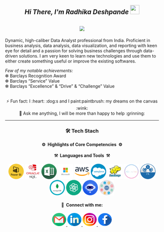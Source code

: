 <h2 align="center"><i>Hi There, I'm Radhika Deshpande <img src="https://user-images.githubusercontent.com/39955420/147578264-bae0526c-028a-49d2-8af8-d08bb4edbd2a.gif" height="30" width="30"></i></h2>

<h2 align="center"><img src="https://github.com/RadhikaDeshpande1010/RadhikaDeshpande1010/blob/main/Welcome%20Banner.png"></h2>

<p align="left">Dynamic, high-caliber Data Analyst professional from India.  
Proficient in business analysis, data analysis, data visualization, and reporting with keen eye for detail and a passion for solving business challenges through data-driven solutions. I am very keen to learn new technologies and use them to either create something useful or improve the existing softwares. 

*Few of my notable achievements:* <br/>
❇ Barclays Recognition Award <br/>
❇ Barclays “Service” Value <br/>
❇ Barclays “Excellence” & “Drive” & “Challenge” Value <br/> </p>

<br/>
<div align="center"> 
⚡  Fun fact: I :heart: :dog:s and I paint:paintbrush: my dreams on the canvas :wink: <br>
💬  Ask me anything, I will be more than happy to help :grinning: <br>
</div>

<hr/>

<h3 align="center">🛠 Tech Stach</h3>

<h4 align="center">⚙ &nbsp;Highlights of Core Competencies&nbsp; ⚙</h4>

<h4 align="center">⚒️ &nbsp;Languages and Tools&nbsp; ⚒️</h4>

<div align="center">
  <img src="https://github.com/RadhikaDeshpande1010/skill-icon/blob/main/power_bi.png" height="50" width="50">
  <img src="https://github.com/RadhikaDeshpande1010/skill-icon/blob/main/SQL%20icon-modified.png" height="50" width="50">
  <img src="https://github.com/RadhikaDeshpande1010/skill-icon/blob/main/Excel1-modified.png" height="50" width="50">
  <img src="https://github.com/RadhikaDeshpande1010/skill-icon/blob/main/Microsoft.png" height="50" width="50">
  <img src="https://github.com/RadhikaDeshpande1010/skill-icon/blob/main/aws.png" height="50" width="50">
  <img src="https://github.com/RadhikaDeshpande1010/skill-icon/blob/main/Salesforce.png" height="50" width="50">
  <img src="https://github.com/RadhikaDeshpande1010/skill-icon/blob/main/Hadoop.png" height="50" width="50">
  <img src="https://github.com/RadhikaDeshpande1010/skill-icon/blob/main/Ab-Initio.png" height="50" width="50">
  <img src="https://github.com/RadhikaDeshpande1010/skill-icon/blob/main/ETL-modified.png" height="50" width="50">
  <img src="https://github.com/RadhikaDeshpande1010/skill-icon/blob/main/MongoDB-modified.png" height="50" width="50">
  <img src="https://github.com/RadhikaDeshpande1010/skill-icon/blob/main/ChatGpt.png" height="50" width="50">
  <img src="https://github.com/RadhikaDeshpande1010/skill-icon/blob/main/Chatbot.png" height="50" width="50">
  <img src="https://github.com/RadhikaDeshpande1010/skill-icon/blob/main/BA.png" height="50" width="50">
</div>

<h4 align="center">🔗 &nbsp;Connect with me:</h4>
<div align="center">
  <a href="mailto:radhikadeshpande1010@gmail.com">
    <img src="https://github.com/RadhikaDeshpande1010/skill-icon/blob/main/gmail.png" height="43" width="46" />
  </a>
  
  <a href="https://www.linkedin.com/in/radhikadeshpande1010">
    <img src="https://github.com/RadhikaDeshpande1010/skill-icon/blob/main/linkedin.png" height="43" width="46" />
  </a>

  <a href="https://www.instagram.com/thatshringargirl?igsh=cnprZm95Z2R1Z2Vt">
    <img src="https://github.com/RadhikaDeshpande1010/skill-icon/blob/main/social.png" height="43" width="46" />
  </a>
  
  <a href="https://www.facebook.com/radhika.deshpande1">
    <img src="https://github.com/RadhikaDeshpande1010/skill-icon/blob/main/facebook.png" height="43" width="46" />
  </a>

</div>
